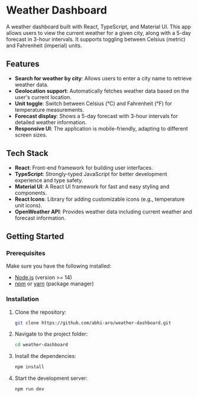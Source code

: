 # Weather Dashboard

A weather dashboard built with React, TypeScript, and Material UI. This app allows users to view the current weather for a given city, along with a 5-day forecast in 3-hour intervals. It supports toggling between Celsius (metric) and Fahrenheit (imperial) units.

## Features

- **Search for weather by city**: Allows users to enter a city name to retrieve weather data.
- **Geolocation support**: Automatically fetches weather data based on the user's current location.
- **Unit toggle**: Switch between Celsius (°C) and Fahrenheit (°F) for temperature measurements.
- **Forecast display**: Shows a 5-day forecast with 3-hour intervals for detailed weather information.
- **Responsive UI**: The application is mobile-friendly, adapting to different screen sizes.

## Tech Stack

- **React**: Front-end framework for building user interfaces.
- **TypeScript**: Strongly-typed JavaScript for better development experience and type safety.
- **Material UI**: A React UI framework for fast and easy styling and components.
- **React Icons**: Library for adding customizable icons (e.g., temperature unit icons).
- **OpenWeather API**: Provides weather data including current weather and forecast information.

## Getting Started

### Prerequisites

Make sure you have the following installed:

- [Node.js](https://nodejs.org/) (version >= 14)
- [npm](https://www.npmjs.com/) or [yarn](https://yarnpkg.com/) (package manager)

### Installation

1. Clone the repository:
   ```bash
   git clone https://github.com/abhi-aro/weather-dashboard.git
   ```
1. Navigate to the project folder:
   ```bash
   cd weather-dashboard
   ```
1. Install the dependencies:
   ```bash
   npm install
   ```
1. Start the development server:
   ```bash
   npm run dev
   ```
